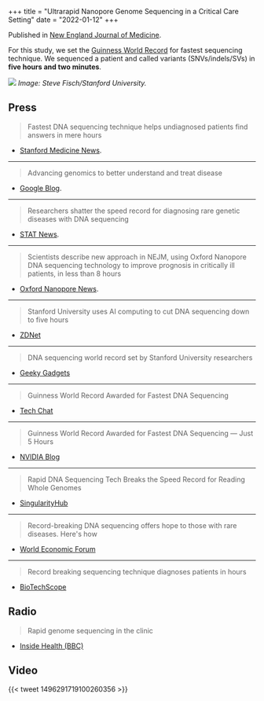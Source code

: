 +++
title = "Ultrarapid Nanopore Genome Sequencing in a Critical Care Setting"
date = "2022-01-12"
+++

Published in [New England Journal of Medicine](http://www.nejm.org/doi/10.1056/NEJMc2112090).

For this study, we set the [Guinness World Record](https://www.guinnessworldrecords.com/world-records/675050-fastest%C2%A0dna-sequencing%C2%A0technique) for fastest sequencing technique.
We sequenced a patient and called variants (SNVs/indels/SVs) in **five hours and two minutes**.

![](/img/nicu-rapid-nanopore-record.webp)
*Image: Steve Fisch/Stanford University.*

## Press

> Fastest DNA sequencing technique helps undiagnosed patients find answers in mere hours
- [Stanford Medicine News](https://med.stanford.edu/news/all-news/2022/01/dna-sequencing-technique.html).

---

>Advancing genomics to better understand and treat disease
- [Google Blog](https://blog.google/technology/health/advancing-genomics-better-understand-and-treat-disease/).

---

>Researchers shatter the speed record for diagnosing rare genetic diseases with DNA sequencing
- [STAT News](https://www.statnews.com/2022/01/12/researchers-shatter-speed-record-for-diagnosing-rare-genetic-diseases-with-dna-sequencing/).

---

> Scientists describe new approach in NEJM, using Oxford Nanopore DNA sequencing technology to improve prognosis in critically ill patients, in less than 8 hours
- [Oxford Nanopore News](https://nanoporetech.com/about-us/news/scientists-describe-new-approach-nejm-using-oxford-nanopore-dna-sequencing-technology).

---

> Stanford University uses AI computing to cut DNA sequencing down to five hours
- [ZDNet](https://www.zdnet.com/article/stanford-uni-nvidia-use-ai-computing-to-cut-dna-sequencing-down-to-five-hours/)

---

> DNA sequencing world record set by Stanford University researchers
- [Geeky Gadgets](https://www.geeky-gadgets.com/dna-sequencing-world-record-21-02-2022/)

--- 

> Guinness World Record Awarded for Fastest DNA Sequencing
- [Tech Chat](https://tech-chat.co.za/2022/02/20/guinness-world-record-awarded-for-fastest-dna-sequencing/)

---

> Guinness World Record Awarded for Fastest DNA Sequencing — Just 5 Hours
- [NVIDIA Blog](https://blogs.nvidia.com/blog/2022/02/18/guinness-world-record-fastest-dna-sequencing/)

---

> Rapid DNA Sequencing Tech Breaks the Speed Record for Reading Whole Genomes
- [SingularityHub](https://singularityhub.com/2022/02/06/rapid-dna-sequencing-tech-breaks-the-speed-record-for-reading-whole-genomes/)

---

> Record-breaking DNA sequencing offers hope to those with rare diseases. Here's how
- [World Economic Forum](https://www.weforum.org/agenda/2022/02/dna-sequencing-diagnosis-rare-disease-biotechnology-genome/)

---

> Record breaking sequencing technique diagnoses patients in hours
- [BioTechScope](https://biotechscope.com/record-breaking-sequencing-technique-diagnoses-patients-hours/)

## Radio

> Rapid genome sequencing in the clinic
- [Inside Health (BBC)](https://www.bbc.co.uk/sounds/play/m0014p9j)

## Video

{{< tweet 1496291719100260356 >}}
